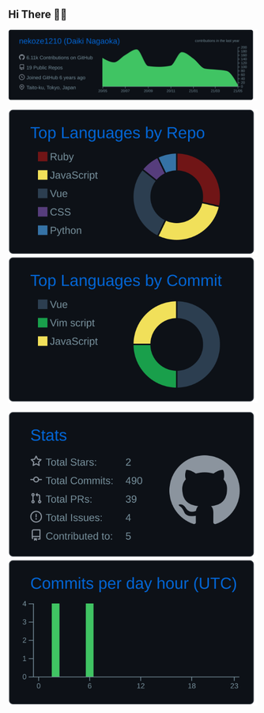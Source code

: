 ## Hi There 👋👋

[![](https://raw.githubusercontent.com/nekoze1210/nekoze1210/main/profile-summary-card-output/github_dark/0-profile-details.svg)](https://github.com/vn7n24fzkq/github-profile-summary-cards)<br/>

[![](https://raw.githubusercontent.com/nekoze1210/nekoze1210/main/profile-summary-card-output/github_dark/1-repos-per-language.svg)](https://github.com/vn7n24fzkq/github-profile-summary-cards)
[![](https://raw.githubusercontent.com/nekoze1210/nekoze1210/main/profile-summary-card-output/github_dark/2-most-commit-language.svg)](https://github.com/vn7n24fzkq/github-profile-summary-cards)

[![](https://raw.githubusercontent.com/nekoze1210/nekoze1210/main/profile-summary-card-output/github_dark/3-stats.svg)](https://github.com/vn7n24fzkq/github-profile-summary-cards)
[![](https://raw.githubusercontent.com/nekoze1210/nekoze1210/main/profile-summary-card-output/github_dark/4-productive-time.svg)](https://github.com/vn7n24fzkq/github-profile-summary-cards)
